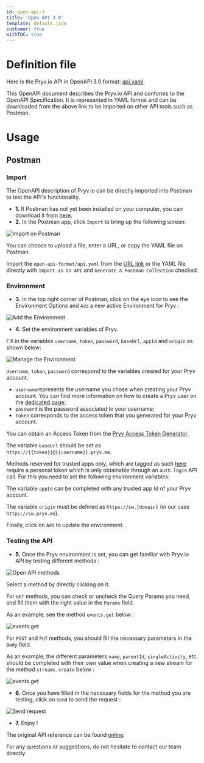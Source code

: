 ```yaml
---
id: open-api-3
title: 'Open API 3.0'
template: default.jade
customer: true
withTOC: true
---
```


# Definition file

Here is the Pryv.io API in OpenAPI 3.0 format: [api.yaml](/open-api/3.0/api.yaml).

This OpenAPI document describes the Pryv.io API and conforms to the OpenAPI Specification. It is represented in YAML format and can be downloaded from the above link to be imported on other API tools such as Postman.

# Usage

## Postman

### Import

The OpenAPI description of Pryv.io can be directly imported into Postman to test the API's functionality. 


- **1.** If Postman has not yet been installed on your computer, you can download it from [here](http://www.getpostman.com). 
- **2.** In the Postman app, click `Import` to bring up the following screen:

![Import on Postman](/assets/images/import.png)

You can choose to upload a file, enter a URL, or copy the YAML file on Postman. 

Import the `open-api-format/api.yaml` from the [URL link](/open-api/3.0/api.yaml) or the YAML file directly with `Import as an API` and `Generate a Postman Collection` checked.

### Environment

- **3.** In the top right corner of Postman, click on the eye icon to see the Environment Options and `Add` a new active Environment for Pryv :

![Add the Environment](/assets/images/add.png)

- **4.** Set the environment variables of Pryv. 

Fill in the variables `username`, `token`, `password`, `baseUrl`, `appId` and `origin` as shown below:

![Manage the Environment](/assets/images/manage.png)

`Username`, `token`, `password` correspond to the variables created for your Pryv account. 
- `username`represents the username you chose when creating your Pryv account. You can find more information on how to create a Pryv user on the [dedicated page](http://api.pryv.com/getting-started/#create-a-pryv-lab-user);
- `password` is the password associated to your username;
- `token` corresponds to the access token that you generated for your Pryv account. 

You can obtain an Access Token from the [Pryv Access Token Generator](https://api.pryv.com/app-web-access/?pryv-reg=reg.pryv.me).

The variable `baseUrl` should be set as `https://{{token}}@{{username}}.pryv.me`.

Methods reserved for trusted apps only, which are tagged as such [here](/reference-full/#trusted-apps-verification) require a personal token which is only obtainable through an `auth.login` API call. For this you need to set the following environment variables:

The variable `appId` can be completed with any trusted app Id of your Pryv account.

The variable `origin` must be defined as `https://sw.{domain}` (in our case `https://sw.pryv.me`).

Finally, click on `Add` to update the environment.

### Testing the API

- **5.** Once the Pryv environment is set, you can get familiar with Pryv.io API by testing different methods :

![Open API methods](/assets/images/play.png)

Select a method by directly clicking on it.

For `GET` methods, you can check or uncheck the Query Params you need, and fill them with the right value in the `Params` field.

As an example, see the method `events.get` below :

![events.get](/assets/images/get-events.png)

For `POST` and `PUT` methods, you should fill the necessary parameters in the `Body` field.

As an example, the different parameters `name`, `parentId`, `singleActivity`, etc. should be completed with their own value when creating a new stream for the method `streams.create` below :

![events.get](/assets/images/create-streams.png)

- **6.** Once you have filled in the necessary fields for the method you are testing, click on `Send` to send the request :

![Send request](/assets/images/send.png) 

- **7.** Enjoy !

The original API reference can be found [online](https://api.pryv.com/reference/). 

For any questions or suggestions, do not hesitate to contact our team directly. 
